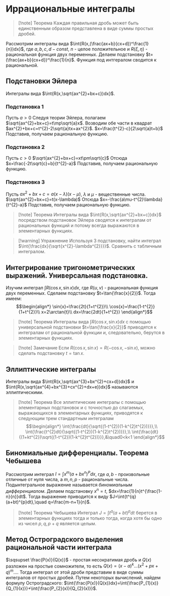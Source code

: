 # Иррациональные интегралы
>[!note] Теорема
>Каждая правильная дробь может быть единственным образом представлена в виде суммы простых дробей. 

Рассмотрим интегралы вида $\int{R(x,(\frac{ax+b}{cx+d})^\frac{1}{n})dx}$, где $a,b,c,d - const$, $n$ - целое положительное и $R(\xi,\eta)$ - рациональная функция двух переменных.
Делаем подстановку $t=(\frac{ax+b}{cx+d})^\frac{1}{n}$. Функция под интгералом сводится к рациональной.

## Подстановки Эйлера
Интегралы вида $\int{R(x,\sqrt{ax^{2}+bx+c})dx}$.

### Подстановка 1
Пусть $a>0$
Следуя теории Эйлера, полагаем $\sqrt{ax^{2}+bx+c}=t\mp\sqrt{a}x$.
Возводим обе части в квадрат $ax^{2}+bx+c=t^{2}-2\sqrt{a}tx+ax^{2}$.
$x=\frac{t^{2}-c}{2\sqrt{a}t+b}$
Подставив, получаем рациональную функцию.

### Подстановка 2
Пусть $c>0$
$\sqrt{ax^{2}+bx+c}=xt\pm\sqrt{c}$
Отсюда $x=\frac{-2t\sqrt{c}+b}{t^{2}-a}$
Подставив, получаем рациональную функцию.

### Подстановка 3
Пусть $ax^{2}+bx+c=a(x-\lambda)(x-\mu)$, $\lambda$ и $\mu$ - вещественные числа.
$\sqrt{ax^{2}+bx+c}=t(x-\lambda)$
Отсюда $x=-\frac{a\mu-t^{2}\lambda}{t^{2}-a}$
Подставив, получаем рациональную функцию.

>[!note] Теорема
>Интегралы вида $\int{R(x,\sqrt{ax^{2}+bx+c})dx}$ посредством подстановок Эйлера сводятся к интегралам от рациональных функций и потому всегда выражаются в элементарных функциях.

>[!warning] Упражнение
>Используя 3 подстановку, найти интеграл $\int{\frac{dx}{\sqrt{x^{2}-\lambda^{2}}}}$. Сравнить с табличным интегралом.

## Интегрирование тригонометрических выражений. Универсальная подстановка.
Изучим интеграл $\int{R(\cos{x},\sin{x})dx}$, где $R(u,v)$ - рациональная функция двух переменных.
Сделаем подстановку $t=\tan{\frac{x}{2}}$.
Тогда имеем:
$$\begin{align*}
\sin{x}=\frac{2t}{1+t^{2}}\\
\cos{x}=\frac{1-t^{2}}{1+t^{2}}\\
x=2\arctan{t}\\
dx=\frac{2dt}{1+t^{2}}
\end{align*}$$
>[!note] Теорема
>Интегралы вида $\int{R(\cos{x},\sin{x})dx}$ с помощью универсальной подстановки $t=\tan{\frac{x}{2}}$ приводятся к интегралам от рациональной функции и, следовательно, берутся в элементарных функциях.

>[!note] Замечание
>Если $R(\cos{x},\sin{x})=R(-\cos{x},-\sin{x})$, можно сделать подстановку $t=\tan{x}$.

## Эллиптические интегралы
Интегралы вида $\int{R(x,\sqrt{ax^{3}+bx^{2}+cx+d})dx}$ и $\int{R(x,\sqrt{ax^{4}+bx^{3}+cx^{2}+dx+e})dx}$ называются эллиптическими.

>[!note] Теорема
>Все эллиптические интегралы с помощью элементарных подстановок и с точностью до слагаемых, выражающихся в элементарных функциях, приводятся к следующим трем стандартным интегралам
>$$\begin{align*}
\int{\frac{dt}{\sqrt{(1-t^{2})(1-k^{2}t^{2})}}},\\
\int{\frac{t^{2}dt}{\sqrt{(1-t^{2})(1-k^{2}t^{2})}}},\\
\int{\frac{dt}{(1+kt^{2})\sqrt{(1-t^{2})(1-k^{2}t^{2})}}},&\quad0<k<1
\end{align*}$$
## Биномиальные дифференциалы. Теорема Чебышева
Рассмотрим интеграл $I=\int{x^{m}(a+bx^{n})^{P}dx}$, где $a,b$ - произвольные отличные от нуля числа, а $m,n,p$ - рациональные числа. Подынтегральное выражение называется *биномиальным дифференциалом*.
Делаем подстановку $x^{n}=t$, $dx=\frac{1}{n}t^{\frac{1-n}{n}}dt$.
Тогда выражение приводится к виду $J=\int{t^{q}(a+bt)^{p}dt},\quad q=\frac{m-n+1}{n}$.

>[!note] Теорема Чебышева
>Интеграл $J=\int{t^{q}(a+bt)^{p}dt}$ берется в элементарных функциях тогда и только тогда, когда хотя бы одно из чисел $p,q,p+q$ является целым.

## Метод Остроградского выделения рациональной части интеграла
$\sqsupset \frac{P(x)}{Q(x)}$ - простая несократимая дробь и $Q(x)$ разложен на простые сомножители, то есть $Q(x)=(x-a)^{k}\dots(x^{2}+px+q)^{m}\dots$.
Тогда интеграл от этой дроби представим в виде суммы интегралов от простых дробей.
Путем некоторых вычислений, найдем формулу Остроградского: $\int{\frac{P(x)}{Q(x)}dx}=\int{\frac{P_{1}(x)}{Q_{1}(x)}}+\int{\frac{P_{2}(x)}{Q_{2}(x)}}$.